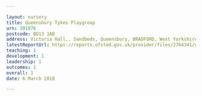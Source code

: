 ```yaml
---

layout: nursery
title: Queensbury Tykes Playgroup
urn: 301976
postcode: BD13 1AB
address: Victoria Hall,, Sandbeds, Queensbury, BRADFORD, West Yorkshire, BD13 1AB
latestReportUrl: https://reports.ofsted.gov.uk/provider/files/2764341/urn/301976.pdf
teaching: 1
development: 1
leadership: 1
outcomes: 1
overall: 1
date: 6 March 2018

---
```

